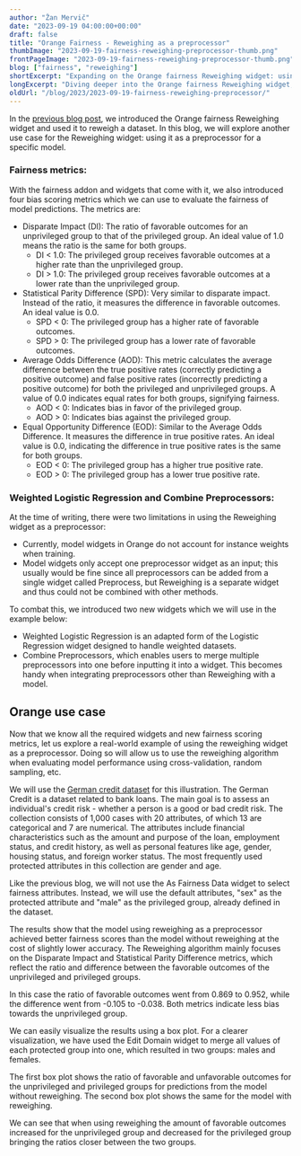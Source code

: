 ```yaml
---
author: "Žan Mervič"
date: "2023-09-19 04:00:00+00:00"
draft: false
title: "Orange Fairness - Reweighing as a preprocessor"
thumbImage: "2023-09-19-fairness-reweighing-preprocessor-thumb.png"
frontPageImage: "2023-09-19-fairness-reweighing-preprocessor-thumb.png"
blog: ["fairness", "reweighing"]
shortExcerpt: "Expanding on the Orange fairness Reweighing widget: using it as a preprocessor and integrating new fairness scoring metrics."
longExcerpt: "Diving deeper into the Orange fairness Reweighing widget, we explore its use as a preprocessor for models. Discover the new widgets and fairness scoring metrics; all illustrated using the German credit dataset, supplemented with visual insights through box plots."
oldUrl: "/blog/2023/2023-09-19-fairness-reweighing-preprocessor/"
---
```


In the [previous blog post](/blog/2023-09-19-fairness-reweighing-dataset/), we introduced the Orange fairness Reweighing widget and used it to reweigh a dataset. In this blog, we will explore another use case for the Reweighing widget: using it as a preprocessor for a specific model.

### Fairness metrics:

With the fairness addon and widgets that come with it, we also introduced four bias scoring metrics which we can use to evaluate the fairness of model predictions. The metrics are:

- Disparate Impact (DI): The ratio of favorable outcomes for an unprivileged group to that of the privileged group. An ideal value of 1.0 means the ratio is the same for both groups.
  - DI < 1.0: The privileged group receives favorable outcomes at a higher rate than the unprivileged group.
  - DI > 1.0: The privileged group receives favorable outcomes at a lower rate than the unprivileged group.
- Statistical Parity Difference (SPD): Very similar to disparate impact. Instead of the ratio, it measures the difference in favorable outcomes. An ideal value is 0.0.
  - SPD < 0: The privileged group has a higher rate of favorable outcomes.
  - SPD > 0: The privileged group has a lower rate of favorable outcomes.
- Average Odds Difference (AOD): This metric calculates the average difference between the true positive rates (correctly predicting a positive outcome) and false positive rates (incorrectly predicting a positive outcome) for both the privileged and unprivileged groups. A value of 0.0 indicates equal rates for both groups, signifying fairness.
  - AOD < 0: Indicates bias in favor of the privileged group.
  - AOD > 0: Indicates bias against the privileged group.
- Equal Opportunity Difference (EOD): Similar to the Average Odds Difference. It measures the difference in true positive rates. An ideal value is 0.0, indicating the difference in true positive rates is the same for both groups.
  - EOD < 0: The privileged group has a higher true positive rate.
  - EOD > 0: The privileged group has a lower true positive rate.

### Weighted Logistic Regression and Combine Preprocessors:

At the time of writing, there were two limitations in using the Reweighing widget as a preprocessor:
- Currently, model widgets in Orange do not account for instance weights when training. 
- Model widgets only accept one preprocessor widget as an input; this usually would be fine since all preprocessors can be added from a single widget called Preprocess, but Reweighing is a separate widget and thus could not be combined with other methods. 

To combat this, we introduced two new widgets which we will use in the example below: 
- Weighted Logistic Regression is an adapted form of the Logistic Regression widget designed to handle weighted datasets.
- Combine Preprocessors, which enables users to merge multiple preprocessors into one before inputting it into a widget. This becomes handy when integrating preprocessors other than Reweighing with a model.

## Orange use case

Now that we know all the required widgets and new fairness scoring metrics, let us explore a real-world example of using the reweighing widget as a preprocessor. Doing so will allow us to use the reweighing algorithm when evaluating model performance using cross-validation, random sampling, etc.

We will use the [German credit dataset](http://archive.ics.uci.edu/dataset/144/statlog+german+credit+data) for this illustration. The German Credit is a dataset related to bank loans. The main goal is to assess an individual's credit risk - whether a person is a good or bad credit risk. The collection consists of 1,000 cases with 20 attributes, of which 13 are categorical and 7 are numerical. The attributes include financial characteristics such as the amount and purpose of the loan, employment status, and credit history, as well as personal features like age, gender, housing status, and foreign worker status. The most frequently used protected attributes in this collection are gender and age. 

Like the previous blog, we will not use the As Fairness Data widget to select fairness attributes. Instead, we will use the default attributes, "sex" as the protected attribute and "male" as the privileged group, already defined in the dataset.

<WindowScreenshot src="2023-09-19-fairness-reweighing-preprocessor-use-case.png" />

<WindowScreenshot src="2023-09-19-fairness-reweighing-preprocessor-scores.png" />

The results show that the model using reweighing as a preprocessor achieved better fairness scores than the model without reweighing at the cost of slightly lower accuracy. The Reweighing algorithm mainly focuses on the Disparate Impact and Statistical Parity Difference metrics, which reflect the ratio and difference between the favorable outcomes of the unprivileged and privileged groups. 

In this case the ratio of favorable outcomes went from 0.869 to 0.952, while the difference went from -0.105 to -0.038. Both metrics indicate less bias towards the unprivileged group.

We can easily visualize the results using a box plot. For a clearer visualization, we have used the Edit Domain widget to merge all values of each protected group into one, which resulted in two groups: males and females.

<WindowScreenshot src="2023-09-19-fairness-reweighing-preprocessor-box-plot-bias.png" />

<WindowScreenshot src="2023-09-19-fairness-reweighing-preprocessor-box-plot-debias.png" />

The first box plot shows the ratio of favorable and unfavorable outcomes for the unprivileged and privileged groups for predictions from the model without reweighing. The second box plot shows the same for the model with reweighing. 

We can see that when using reweighing the amount of favorable outcomes increased for the unprivileged group and decreased for the privileged group bringing the ratios closer between the two groups.